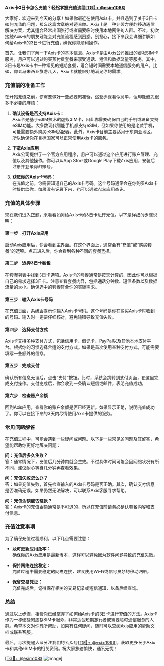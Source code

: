 **Axis卡3日卡怎么充值？轻松掌握充值流程[[TG💪+ @esim1088](https://t.me/s/esim1088)]**

大家好，欢迎来到今天的分享！如果你最近在使用Axis卡，并且遇到了关于3日卡如何充值的问题，那么这篇文章绝对适合你。Axis卡是一种非常方便的移动通信解决方案，尤其适合经常出国旅行或者需要临时使用本地网络的人群。不过，初次接触Axis卡的朋友可能会对充值流程感到困惑。别担心，接下来我会详细讲解如何给Axis卡的3日卡进行充值，确保你能顺利操作。

首先，让我们了解一下Axis卡的基本信息。Axis卡是由Axis公司推出的虚拟SIM卡服务，用户可以通过购买预付费套餐来享受通话、短信和数据流量等服务。其中，3日卡是Axis卡中一种常见的短期套餐，适合短时间需要本地通信服务的用户。比如，你去马来西亚旅游几天，Axis卡就能很好地满足你的需求。

### **充值前的准备工作**

在开始充值之前，你需要做好一些必要的准备。这些步骤看似简单，但却能避免很多不必要的麻烦：

1. **确认设备是否支持Axis卡：**  
   Axis卡是基于eSIM技术的虚拟SIM卡，因此你需要确保自己的手机或设备支持eSIM功能。大多数现代智能手机都支持eSIM，但如果你使用的是老款手机，可能需要额外购买eSIM适配器。此外，Axis卡目前主要适用于东南亚地区，所以确保你在目标国家可以正常使用Axis卡的服务。

2. **下载Axis应用：**  
   Axis公司提供了一个官方应用程序，用户可以通过这个应用进行账户管理、充值以及其他操作。你可以从App Store或Google Play下载Axis应用，安装后注册并登录你的账号。

3. **获取你的Axis卡号码：**  
   在充值之前，你需要知道自己的Axis卡号码。这个号码通常会在你购买Axis卡时提供给你。如果没有记录下来，也可以通过Axis应用查询。

### **充值的具体步骤**

现在我们进入正题，来看看如何给Axis卡的3日卡进行充值。以下是详细的步骤说明：

#### **第一步：打开Axis应用**
启动Axis应用后，你会看到主界面。在这个界面上，通常会有“充值”或“购买套餐”的选项。点击进入后，你会看到各种不同的套餐选择。

#### **第二步：选择3日卡套餐**
在套餐列表中找到3日卡选项。Axis卡的套餐通常是按天计算的，因此你可以根据自己的需求选择3日卡。注意查看套餐内容，包括通话分钟数、短信条数以及数据流量的大小。确保选中的套餐符合你的实际需求。

#### **第三步：输入Axis卡号码**
在充值页面，系统会提示你输入Axis卡号码。这个号码是你在购买Axis卡时收到的号码。输入时一定要仔细核对，避免输错导致充值失败。

#### **第四步：选择支付方式**
Axis卡支持多种支付方式，包括信用卡、借记卡、PayPal以及其他本地支付平台。根据你的习惯选择合适的支付方式。如果是首次使用某种支付方式，可能需要填写一些额外的信息。

#### **第五步：完成支付**
确认所有信息无误后，点击“支付”按钮。此时，系统会跳转到支付页面，在这里完成支付操作。支付完成后，你会收到一条确认短信或邮件，表明充值成功。

#### **第六步：检查账户余额**
回到Axis应用，查看你的账户余额是否已经更新。如果显示正确，说明充值成功了。你可以在接下来的3天内尽情使用Axis卡提供的服务。

### **常见问题解答**

在充值过程中，可能会遇到一些疑问或问题。以下是一些常见的问题及其解答，希望能帮助你更好地解决问题：

**问：充值后多久生效？**  
答：通常情况下，充值后几分钟内就会生效。不过具体时间可能会因网络状况有所不同，建议耐心等待几分钟再查看效果。

**问：充值失败怎么办？**  
答：如果充值失败，首先检查输入的Axis卡号码是否正确。其次，确认支付信息是否准确无误。如果仍然无法解决，可以联系Axis客服寻求帮助。

**问：充值金额能否退款？**  
答：Axis卡的充值金额通常是不可退的，所以在充值前请务必确认套餐内容和支付信息。

### **充值注意事项**

为了确保充值过程顺利，以下几点需要注意：

- **及时更新应用版本：**  
  确保你的Axis应用是最新版本，这样可以避免因为软件问题导致的充值失败。

- **保持网络连接稳定：**  
  充值过程中需要稳定的网络连接，建议使用Wi-Fi或信号良好的移动网络。

- **保留交易凭证：**  
  充值完成后，记得保存相关的交易记录或短信通知，以备后续查询。

### **总结**

通过以上步骤，相信你已经掌握了如何给Axis卡的3日卡进行充值的方法。Axis卡作为一种便捷的虚拟SIM卡服务，非常适合短期旅行者或需要临时通信服务的人群。希望本文对你有所帮助，如果有任何疑问，随时可以查阅Axis应用的帮助文档或联系客服。

最后，再次提醒大家关注我们的公众号[[TG💪+ @esim1088](https://t.me/s/esim1088)]，获取更多关于Axis卡和其他eSIM卡的相关资讯。祝大家旅途愉快，通讯无忧！

[[TG💪+ @esim1088](https://t.me/s/esim1088) ![Image](https://i.postimg.cc/4NQfJmqS/Snipaste-2025-05-13-00-14-12.png)]